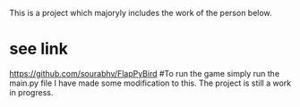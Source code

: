This is a project which majoryly includes the work of the person below.
# see link
https://github.com/sourabhv/FlapPyBird
#To run the game simply run the main.py file
I have made some modification to this. The project is still a work in progress.
